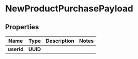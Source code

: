 

# NewProductPurchasePayload


## Properties

Name | Type | Description | Notes
------------ | ------------- | ------------- | -------------
**userId** | **UUID** |  | 



